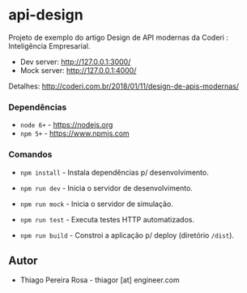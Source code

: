 # api-design
Projeto de exemplo do artigo Design de API modernas da Coderi : Inteligência Empresarial.

* Dev server: http://127.0.0.1:3000/
* Mock server: http://127.0.0.1:4000/

Detalhes: http://coderi.com.br/2018/01/11/design-de-apis-modernas/

### Dependências
* `node 6+` - https://nodejs.org
* `npm 5+` - https://www.npmjs.com

### Comandos
* `npm install` - Instala dependências p/ desenvolvimento.


* `npm run dev` - Inicia o servidor de desenvolvimento.
* `npm run mock` - Inicia o servidor de simulação.
* `npm run test` - Executa testes HTTP automatizados.
* `npm run build` - Constroi a aplicação p/ deploy (diretório `/dist`).

## Autor
* Thiago Pereira Rosa - thiagor [at] engineer.com

